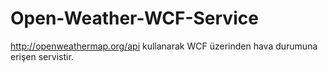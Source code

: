 Open-Weather-WCF-Service
========================

http://openweathermap.org/api kullanarak WCF üzerinden hava durumuna erişen servistir.
